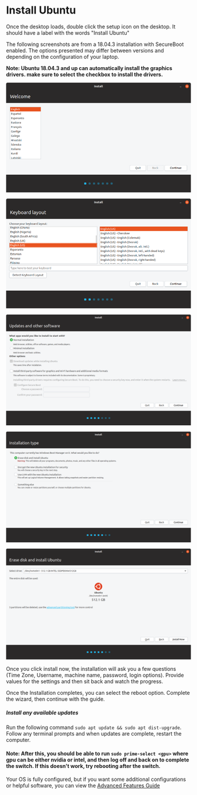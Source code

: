 # Install Ubuntu

Once the desktop loads, double click the setup icon on the desktop. It should have a label with the words "Install Ubuntu"

The following screenshots are from a 18.04.3 installation with SecureBoot enabled. The options presented may differ between versions and depending on the configuration of your laptop.

__Note: Ubuntu 18.04.3 and up can automatically install the graphics drivers. make sure to select the checkbox to install the drivers.__   


![Install Welcome](../Images/Install1.png)

![Install Language](../Images/Install2.png)

![Install Options](../Images/Install3.png)

![Install Drives](../Images/Install4.png)

![Install Device Selection](../Images/Install5.png)


Once you click install now, the installation will ask you a few questions (Time Zone, Username, machine name, password, login options). Provide values for the settings and then sit back and watch the progress.

Once the Installation completes, you can select the reboot option. Complete the wizard, then continue with the guide.

##### Install any available updates

Run the following command `sudo apt update && sudo apt dist-upgrade`. Follow any terminal prompts and when updates are complete, restart the computer. 

#### __Note: After this, you should be able to run ` sudo prime-select <gpu> ` where gpu can be either nvidia or intel, and then log off and back on to complete the switch. If this doesn't work, try rebooting after the switch.__

Your OS is fully configured, but if you want some additional configurations or helpful software, you can view the [Advanced Features Guide](Advanced.md)
